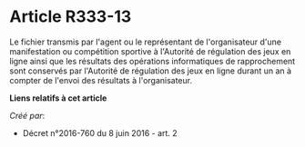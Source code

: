 # Article R333-13

Le fichier transmis par l'agent ou le représentant de l'organisateur d'une manifestation ou compétition sportive à l'Autorité
de régulation des jeux en ligne ainsi que les résultats des opérations informatiques de rapprochement sont conservés par
l'Autorité de régulation des jeux en ligne durant un an à compter de l'envoi des résultats à l'organisateur.

**Liens relatifs à cet article**

_Créé par_:

  - Décret n°2016-760 du 8 juin 2016 - art. 2
